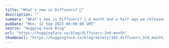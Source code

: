 ```yaml
---
title: "What's new in Diffusers? 🎨"
description: ""
summary: "What's new in Diffusers? 🎨 A month and a half ago we released diffusers , a library that provides a ..."
pubDate: "Mon, 12 Sep 2022 00:00:00 GMT"
source: "Hugging Face Blog"
url: "https://huggingface.co/blog/diffusers-2nd-month"
thumbnail: "https://huggingface.co/blog/assets/102_diffusers_2nd_month/inpainting.png"
---
```


